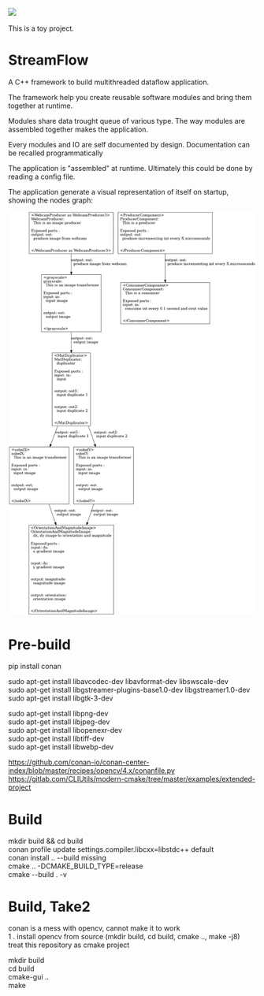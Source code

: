![](https://github.com/ClementStrauss/StreamFlow/workflows/C/C++%20CI/badge.svg)

This is a toy project. 

# StreamFlow


A C++ framework to build multithreaded dataflow application. 

The framework help you create reusable software modules and bring them together at runtime. 

Modules share data trought queue of various type. The way modules are assembled together makes the application. 

Every modules and IO are self documented by design. Documentation can be recalled programmatically


The application is "assembled" at runtime. Ultimately this could be done by reading a config file.

The application generate a visual representation of itself on startup, showing the nodes graph:

![](graph.png)


# Pre-build

pip install conan

sudo apt-get install libavcodec-dev libavformat-dev libswscale-dev  
sudo apt-get install libgstreamer-plugins-base1.0-dev libgstreamer1.0-dev  
sudo apt-get install libgtk-3-dev  

sudo apt-get install libpng-dev  
sudo apt-get install libjpeg-dev  
sudo apt-get install libopenexr-dev   
sudo apt-get install libtiff-dev  
sudo apt-get install libwebp-dev  

https://github.com/conan-io/conan-center-index/blob/master/recipes/opencv/4.x/conanfile.py  
https://gitlab.com/CLIUtils/modern-cmake/tree/master/examples/extended-project  

# Build

mkdir build && cd build  
conan profile update settings.compiler.libcxx=libstdc++ default  
conan install .. --build missing  
cmake .. -DCMAKE_BUILD_TYPE=release  
cmake --build . -v  


# Build, Take2

conan is a mess with opencv, cannot make it to work  
1 . install opencv from source (mkdir build, cd build, cmake .., make -j8)  
treat this repository as cmake project

mkdir build  
cd build  
cmake-gui ..   
make  


